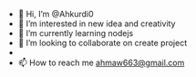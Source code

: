 - 👋 Hi, I’m @Ahkurdi0
- 👀 I’m interested in new idea and creativity 
- 🌱 I’m currently learning nodejs
- 💞️ I’m looking to collaborate on create project
- 
- 📫 How to reach me ahmaw663@gmail.com

<!---
Ahkurdi0/Ahkurdi0 is a ✨ special ✨ repository because its `README.md` (this file) appears on your GitHub profile.
You can click the Preview link to take a look at your changes.
--->
